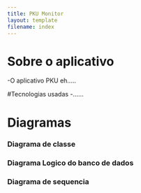 ```yaml
---
title: PKU Monitor
layout: template
filename: index
--- 
```


# Sobre o aplicativo
-O aplicativo PKU eh.....

#Tecnologias usadas
-......

# Diagramas
### Diagrama de classe
### Diagrama Logico do banco de dados
### Diagrama de sequencia
